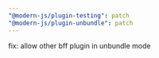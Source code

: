 ```yaml
---
"@modern-js/plugin-testing": patch
"@modern-js/plugin-unbundle": patch
---
```


fix: allow other bff plugin in unbundle mode
